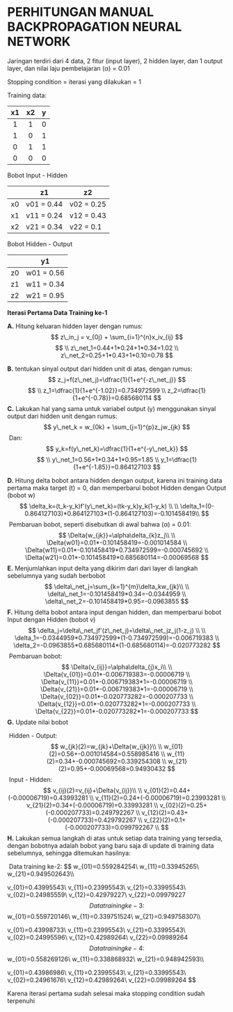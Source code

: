 # **PERHITUNGAN MANUAL BACKPROPAGATION NEURAL NETWORK**

Jaringan terdiri dari 4 data, 2 fitur (input layer), 2 hidden layer, dan 1 output layer, dan nilai laju pembelajaran (α) = 0.01

Stopping condition = iterasi yang dilakukan = 1

Training data:

|  x1  |  x2  |  y   |
| :--: | :--: | :--: |
|  1   |  1   |  0   |
|  1   |  0   |  1   |
|  0   |  1   |  1   |
|  0   |  0   |  0   |

Bobot Input - Hidden

|      | z1         | z2         |
| ---- | ---------- | ---------- |
| x0   | v01 = 0.44 | v02 = 0.25 |
| x1   | v11 = 0.24 | v12 = 0.43 |
| x2   | v21 = 0.34 | v22 = 0.1  |

Bobot Hidden - Output

|      | y1         |
| ---- | ---------- |
| z0   | w01 = 0.56 |
| z1   | w11 = 0.34 |
| z2   | w21 = 0.95 |



**Iterasi Pertama Data Training ke-1**

**A.** Hitung keluaran hidden layer dengan rumus:
$$
z\_in_j = v_{0j} + \sum_{i=1}^{n}x_iv_{ij}
$$
$$
\\
z\_net_1=0.44+1*0.24+1*0.34=1.02 \\
z\_net_2=0.25+1*0.43+1*0.10=0.78
$$

**B.** tentukan sinyal output dari hidden unit di atas, dengan rumus:
$$
z_j=f(z\_net_j)=\dfrac{1}{1+e^{-z\_net_j}}
$$
$$
\\
z_1=\dfrac{1}{1+e^{-1.02}}=0.734972599 \\
z_2=\dfrac{1}{1+e^{-0.78}}=0.685680114
$$
**C.** Lakukan hal yang sama untuk variabel output (y) menggunakan sinyal output dari hidden unit dengan rumus:
$$
y\_net_k = w_{0k} + \sum_{j=1}^{p}z_jw_{jk}
$$
​	Dan:
$$
y_k=f(y\_net_k)=\dfrac{1}{1+e^{-y\_net_k}}
$$
$$
\\
y\_net_1=0.56+1*0.34+1*0.95=1.85
\\
y_1=\dfrac{1}{1+e^{-1.85}}=0.864127103
$$

**D.** Hitung delta bobot antara hidden dengan output, karena ini training data pertama maka target (t) = 0, dan memperbarui bobot Hidden dengan Output (bobot w)
$$
\delta_k=(t_k-y_k)f'(y\_net_k)=(tk-y_k)y_k(1-y_k) \\
\\
\delta_1=(0-0.864127103)*0.864127103*(1-0.864127103)=-0.101458419\\
$$
​	Pembaruan bobot, seperti disebutkan di awal bahwa (α) = 0.01:
$$
\Delta{w_{jk}}=\alpha\delta_{k}z_j\\
\\
\Delta{w01}=0.01*-0.101458419=-0.001014584 \\
\Delta{w11}=0.01*-0.101458419*0.734972599=-0.000745692 \\
\Delta{w21}=0.01*-0.101458419*0.685680114=-0.00069568
$$
**E.** Menjumlahkan input delta yang dikirim dari dari layer di langkah sebelumnya yang sudah berbobot
$$
\delta\_net_j=\sum_{k=1}^{m}\delta_kw_{jk}\\
\\
\delta\_net_1=-0.101458419*0.34=-0.0344959 \\
\delta\_net_2=-0.101458419*0.95=-0.0963855
$$
**F.** Hitung delta bobot antara input dengan hidden, dan memperbarui bobot Input dengan Hidden (bobot v)
$$
\delta_j=\delta\_net_jf'(z\_net_j)=\delta\_net_jz_j(1-z_j) \\
\\
\delta_1=-0.0344959*0.734972599*(1-0.734972599)=-0.006719383 \\
\delta_2=-0.0963855*0.685680114*(1-0.685680114)=-0.020773282
$$
​	Pembaruan bobot:
$$
\Delta{v_{ij}}=\alpha\delta_{j}x_i\\
\\
\Delta{v_{01}}=0.01*-0.006719383=-0.00006719 \\
\Delta{v_{11}}=0.01*-0.006719383*1=-0.00006719 \\
\Delta{v_{21}}=0.01*-0.006719383*1=-0.00006719 \\
\Delta{v_{02}}=0.01*-0.020773282=-0.000207733 \\
\Delta{v_{12}}=0.01*-0.020773282*1=-0.000207733 \\
\Delta{v_{22}}=0.01*-0.020773282*1=-0.000207733
$$
**G.** Update nilai bobot

​	Hidden - Output:
$$
w_{jk}(2)=w_{jk}+\Delta{w_{jk}}\\
\\
w_{01}(2)=0.56+-0.001014584=0.558985416 \\
w_{11}(2)=0.34+-0.000745692=0.339254308 \\
w_{21}(2)=0.95+-0.00069568=0.94930432
$$
​	Input - Hidden:
$$
v_{ij}(2)=v_{ij}+\Delta{v_{ij}}\\
\\
v_{01}(2)=0.44+(-0.00006719)=0.43993281 \\
v_{11}(2)=0.24+(-0.00006719)=0.23993281 \\
v_{21}(2)=0.34+(-0.00006719)=0.33993281 \\
v_{02}(2)=0.25+(-0.000207733)=0.249792267 \\
v_{12}(2)=0.43+(-0.000207733)=0.429792267 \\
v_{22}(2)=0.1+(-0.000207733)=0.099792267 \\
$$
**H.** Lakukan semua langkah di atas untuk setiap data training yang tersedia, dengan bobotnya adalah bobot yang baru saja di update di training data sebelumnya, sehingga ditemukan hasilnya:

​	Data training ke-2:
$$
w_{01}=0.559284254\\
w_{11}=0.33945265\\
w_{21}=0.949502643\\\\
	
v_{01}=0.43995543\\
v_{11}=0.23995543\\
v_{21}=0.33995543\\
v_{02}=0.24985559\\
v_{12}=0.42979227\\
v_{22}=0.09979227
$$
​	Data training ke-3:
$$
w_{01}=0.559720146\\
w_{11}=0.339751524\\
w_{21}=0.949758307\\\\
	
v_{01}=0.43998733\\
v_{11}=0.23995543\\
v_{21}=0.33995543\\
v_{02}=0.24995596\\
v_{12}=0.42989264\\
v_{22}=0.09989264
$$
​	Data training ke-4:
$$
w_{01}=0.558269126\\
w_{11}=0.338868932\\
w_{21}=0.948942593\\\\
	
v_{01}=0.43986986\\
v_{11}=0.23995543\\
v_{21}=0.33995543\\
v_{02}=0.24961676\\
v_{12}=0.42989264\\
v_{22}=0.09989264
$$


Karena iterasi pertama sudah selesai maka stopping condition sudah terpenuhi

